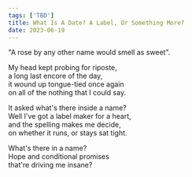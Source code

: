 ```yaml
---
tags: ['TBD']
title: What Is A Date? A Label, Or Something More?
date: 2023-06-19
---
```


"A rose by any other name would smell as sweet".

My head kept probing for riposte,  
a long last encore of the day,  
it wound up tongue-tied once again  
on all of the nothing that I could say.

It asked what's there inside a name?  
Well I've got a label maker for a heart,  
and the spelling makes me decide,  
on whether it runs, or stays sat tight.

What's there in a name?  
Hope and conditional promises  
that're driving me insane?
